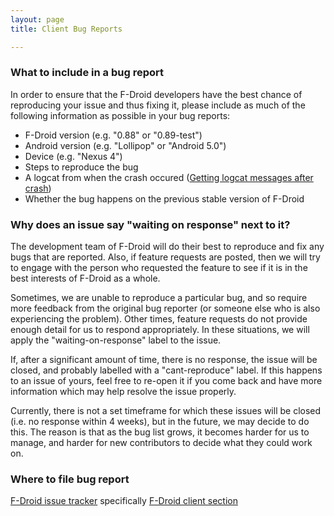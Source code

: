 ```yaml
---
layout: page
title: Client Bug Reports

---
```


### What to include in a bug report

In order to ensure that the F-Droid developers have the best chance of reproducing your issue and thus fixing it, please include as much of the following information as possible in your bug reports:

* F-Droid version (e.g. "0.88" or "0.89-test")
* Android version (e.g. "Lollipop" or "Android 5.0")
* Device (e.g. "Nexus 4")
* Steps to reproduce the bug
* A logcat from when the crash occured ([Getting logcat messages after crash](../Getting_logcat_messages_after_crash))
* Whether the bug happens on the previous stable version of F-Droid


### Why does an issue say "waiting on response" next to it?

The development team of F-Droid will do their best to reproduce and fix any bugs that are reported. Also, if feature requests are posted, then we will try to engage with the person who requested the feature to see if it is in the best interests of F-Droid as a whole.

Sometimes, we are unable to reproduce a particular bug, and so require more feedback from the original bug reporter (or someone else who is also experiencing the problem). Other times, feature requests do not provide enough detail for us to respond appropriately. In these situations, we will apply the "waiting-on-response" label to the issue.

If, after a significant amount of time, there is no response, the issue will be closed, and probably labelled with a "cant-reproduce" label. If this happens to an issue of yours, feel free to re-open it if you come back and have more information which may help resolve the issue properly.

Currently, there is not a set timeframe for which these issues will be closed (i.e. no response within 4 weeks), but in the future, we may decide to do this. The reason is that as the bug list grows, it becomes harder for us to manage, and harder for new contributors to decide what they could work on.


### Where to file bug report

[F-Droid issue tracker](https://f-droid.org/issues/) specifically [F-Droid client section](https://gitlab.com/fdroid/fdroidclient/issues)
